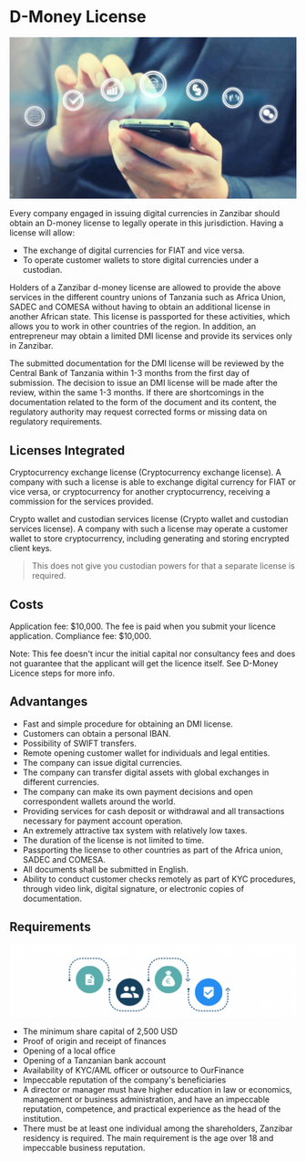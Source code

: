 # D-Money License

![](img/dmi.png)  

Every company engaged in issuing digital currencies in Zanzibar should obtain an D-money license to legally operate in this jurisdiction. Having a license will allow:

- The exchange of digital currencies for FIAT and vice versa.
- To operate customer wallets to store digital currencies under a custodian. 

Holders of a Zanzibar d-money license are allowed to provide the above services in the different country unions of Tanzania  such as Africa Union, SADEC and COMESA without having to obtain an additional license in another African state. This license is passported for these activities, which allows you to work in other countries of the region. In addition, an entrepreneur may obtain a limited DMI license and provide its services only in Zanzibar. 

The submitted documentation for the DMI license will be reviewed by the Central Bank of Tanzania within 1-3 months from the first day of submission. The decision to issue an DMI license will be made after the review, within the same 1-3 months. If there are shortcomings in the documentation related to the form of the document and its content, the regulatory authority may request corrected forms or missing data on regulatory requirements.

## Licenses Integrated

Cryptocurrency exchange license (Cryptocurrency exchange license). A company with such a license is able to exchange digital currency for FIAT or vice versa, or cryptocurrency for another cryptocurrency, receiving a commission for the services provided.

Crypto wallet and custodian services license (Crypto wallet and custodian services license). A company with such a license may operate a customer wallet to store cryptocurrency, including generating and storing encrypted client keys.

> This does not give you custodian powers for that a separate license is required.

## Costs

Application fee: $10,000. The fee is paid when you submit your licence application. 
Compliance fee: $10,000.

Note: This fee doesn't incur the initial capital nor consultancy fees and does not guarantee that the applicant will get the licence itself. See D-Money Licence steps for more info.

## Advantanges

- Fast and simple procedure for obtaining an DMI license.
- Customers can obtain a personal IBAN.
- Possibility of SWIFT transfers.
- Remote opening customer wallet for individuals and legal entities.
- The company can issue digital currencies.
- The company can transfer digital assets with global exchanges in different currencies.
- The company can make its own payment decisions and open correspondent wallets around the world.
- Providing services for cash deposit or withdrawal and all transactions necessary for payment account operation.
- An extremely attractive tax system with relatively low taxes.
- The duration of the license is not limited to time.
- Passporting the license to other countries as part of the Africa union, SADEC and COMESA.
- All documents shall be submitted in English. 
- Ability to conduct customer checks remotely as part of KYC procedures, through video link, digital signature, or electronic copies of documentation.

## Requirements

![](img/emi_requirements.png)  

- The minimum share capital of 2,500 USD 
- Proof of origin and receipt of finances
- Opening of a local office
- Opening of a Tanzanian bank account
- Availability of KYC/AML officer or outsource to OurFinance
- Impeccable reputation of the company's beneficiaries
- A director or manager must have higher education in law or economics, management or business administration, and have an impeccable reputation, competence, and practical experience as the head of the institution.
- There must be at least one individual among the shareholders, Zanzibar residency is required. The main requirement is the age over 18 and impeccable business reputation.